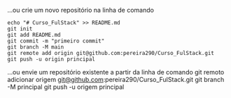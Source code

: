 …ou crie um novo repositório na linha de comando
    
    echo "# Curso_FulStack" >> README.md 
    git init 
    git add README.md 
    git commit -m "primeiro commit" 
    git branch -M main 
    git remote add origin git@github.com:pereira290/Curso_FulStack.git
    git push -u origin principal

…ou envie um repositório existente a partir da linha de comando
    git remoto adicionar origem git@github.com:pereira290/Curso_FulStack.git
    git branch -M principal 
    git push -u origem principal
